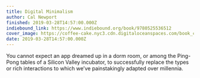 ```yaml
---
title: Digital Minimalism
author: Cal Newport
finished: 2019-03-28T14:57:00.000Z
indiebound_link: https://www.indiebound.org/book/9780525536512
cover_image: https://coffee-cake.nyc3.cdn.digitaloceanspaces.com/book_covers/2019/digital-minimalism.jpg
date: 2019-03-28T14:57:00.000Z
---
```

You cannot expect an app dreamed up in a dorm room, or among the Ping-Pong tables of a Silicon Valley incubator, to successfully replace the types or rich interactions to which we’ve painstakingly adapted over millennia.